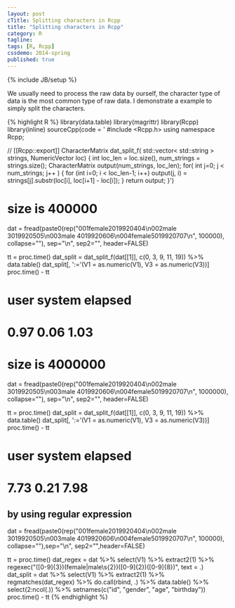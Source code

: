 ```yaml
---
layout: post
cTitle: Splitting characters in Rcpp
title: "Splitting characters in Rcpp"
category: R
tagline:
tags: [R, Rcpp]
cssdemo: 2014-spring
published: true
---
```

{% include JB/setup %}

We usually need to process the raw data by ourself, the character type of data is the most common type of raw data. I demonstrate a example to simply split the characters.

<!-- more -->

{% highlight R %}
library(data.table)
library(magrittr)
library(Rcpp)
library(inline)
sourceCpp(code = '
#include <Rcpp.h>
using namespace Rcpp;

// [[Rcpp::export]]
CharacterMatrix dat_split_f( std::vector< std::string > strings,
NumericVector loc) {
  int loc_len = loc.size(), num_strings = strings.size();
  CharacterMatrix output(num_strings, loc_len);
  for( int j=0; j < num_strings; j++ )
  {
    for (int i=0; i < loc_len-1; i++)
      output(j, i) = strings[j].substr(loc[i], loc[i+1] - loc[i]);
  }
  return output;
}')

# size is 400000
dat = fread(paste0(rep("001female2019920404\n002male  3019920505\n003male  4019920606\n004female5019920707\n", 100000), collapse=""),
  sep="\n", sep2="", header=FALSE)

tt = proc.time()
dat_split = dat_split_f(dat[[1]], c(0, 3, 9, 11, 19)) %>% data.table()
dat_split[, ':='(V1 = as.numeric(V1), V3 = as.numeric(V3))]
proc.time() - tt
#   user  system elapsed
#   0.97    0.06    1.03

# size is 4000000
dat = fread(paste0(rep("001female2019920404\n002male  3019920505\n003male  4019920606\n004female5019920707\n", 1000000), collapse=""),
  sep="\n", sep2="", header=FALSE)

tt = proc.time()
dat_split = dat_split_f(dat[[1]], c(0, 3, 9, 11, 19)) %>% data.table()
dat_split[, ':='(V1 = as.numeric(V1), V3 = as.numeric(V3))]
proc.time() - tt
#   user  system elapsed
#   7.73    0.21    7.98

## by using regular expression
dat = fread(paste0(rep("001female2019920404\n002male  3019920505\n003male
4019920606\n004female5019920707\n", 100000), collapse=""),sep="\n",
sep2="",header=FALSE)

tt = proc.time()
dat_regex = dat %>% select(V1) %>% extract2(1) %>%
  regexec("([0-9]{3})(female|male\\s{2})([0-9]{2})([0-9]{8})", text = .)
dat_split = dat %>% select(V1) %>% extract2(1) %>%
  regmatches(dat_regex) %>% do.call(rbind, .) %>% data.table() %>%
  select(2:ncol(.)) %>% setnames(c("id", "gender", "age", "birthday"))
proc.time() - tt
{% endhighlight %}
